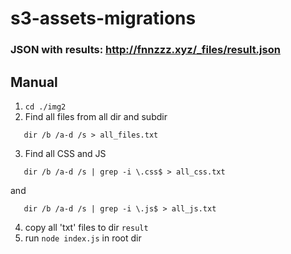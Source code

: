 # s3-assets-migrations

### JSON with results: http://fnnzzz.xyz/_files/result.json

## Manual
1. ``` cd ./img2 ```
2. Find all files from all dir and subdir 
``` 
   dir /b /a-d /s > all_files.txt 
```
3. Find all CSS and JS
``` 
   dir /b /a-d /s | grep -i \.css$ > all_css.txt 
```
and
``` 
   dir /b /a-d /s | grep -i \.js$ > all_js.txt 
```
4. copy all 'txt' files to dir `result`
5. run ``` node index.js ``` in root dir
